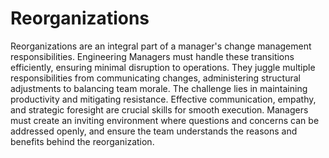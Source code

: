 #  Reorganizations

Reorganizations are an integral part of a manager's change management responsibilities. Engineering Managers must handle these transitions efficiently, ensuring minimal disruption to operations. They juggle multiple responsibilities from communicating changes, administering structural adjustments to balancing team morale. The challenge lies in maintaining productivity and mitigating resistance. Effective communication, empathy, and strategic foresight are crucial skills for smooth execution. Managers must create an inviting environment where questions and concerns can be addressed openly, and ensure the team understands the reasons and benefits behind the reorganization.